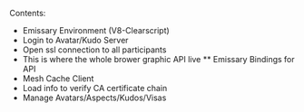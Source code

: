 ﻿Contents:

 * Emissary Environment (V8-Clearscript)
 * Login to Avatar/Kudo Server
 * Open ssl connection to all participants
 * This is where the whole brower graphic API live
 ** Emissary Bindings for API
 * Mesh Cache Client
 * Load info to verify CA certificate chain
 * Manage Avatars/Aspects/Kudos/Visas
